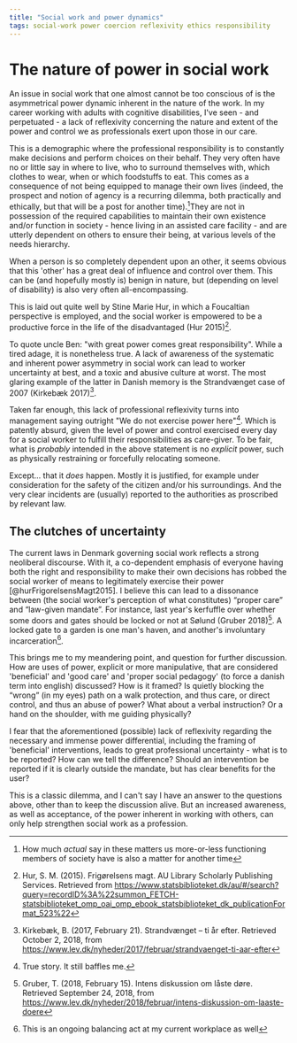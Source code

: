 ```yaml
---
title: "Social work and power dynamics"
tags: social-work power coercion reflexivity ethics responsibility
---
```


# The nature of power in social work

An issue in social work that one almost cannot be too conscious of is the asymmetrical power dynamic inherent in the nature of the work. In my career working with adults with cognitive disabilities, I've seen - and perpetuated - a lack of reflexivity concerning the nature and extent of the power and control we as professionals exert upon those in our care.

This is a demographic where the professional responsibility is to constantly
make decisions and perform choices on their behalf. They very often have no or
little say in where to live, who to surround themselves with, which clothes to
wear, when or which foodstuffs to eat. This comes as a consequence of not being
equipped to manage their own lives (indeed, the prospect and notion of agency is
a recurring dilemma, both practically and ethically, but that will be a post for
another time).[^agency]They are not in possession of the required capabilities
to maintain their own existence and/or function in society - hence living in an
assisted care facility - and are utterly dependent on others to ensure their
being, at various levels of the needs hierarchy.

When a person is so completely dependent upon an other, it seems obvious that
this 'other' has a great deal of influence and control over them. This can be
(and hopefully mostly is) benign in nature, but (depending on level of
disability) is also very often all-encompassing.

This is laid out quite well by Stine Marie Hur, in which a Foucaltian
perspective is employed, and the social worker is empowered to be a productive
force in the life of the disadvantaged (Hur 2015)[^hurFrigorelsensMagt2015].

To quote uncle Ben: "with great power comes great responsibility". While a tired
adage, it is nonetheless true. A lack of awareness of the systematic and
inherent power asymmetry in social work can lead to worker uncertainty at best,
and a toxic and abusive culture at worst. The most glaring example of the latter
in Danish memory is the Strandvænget case of 2007 (Kirkebæk
2017)[^kirkebaekStrandvaengetTiAr2017].

Taken far enough, this lack of professional reflexivity turns into management
saying outright "We do not exercise power here"[^truestory]. Which is patently
absurd, given the level of power and control exercised every day for a social
worker to fulfill their responsibilities as care-giver. To be fair, what is
*probably* intended in the above statement is no *explicit* power, such as
physically restraining or forcefully relocating someone.

Except... that it *does* happen. Mostly it is justified, for example under
consideration for the safety of the citizen and/or his surroundings. And the
very clear incidents are (usually) reported to the authorities as proscribed by
relevant law.

## The clutches of uncertainty

The current laws in Denmark governing social work reflects a strong neoliberal
discourse. With it, a co-dependent emphasis of everyone having both the right
and responsibility to make their own decisions has robbed the social worker of
means to legitimately exercise their power [@hurFrigorelsensMagt2015]. I believe
this can lead to a dissonance between (the social worker's perception of what
constitutes) “proper care” and “law-given mandate”. For instance, last year's
kerfuffle over whether some doors and gates should be locked or not at Sølund
(Gruber 2018)[^gruberIntensDiskussionOm2018]. A locked gate to a garden is one
man's haven, and another's involuntary incarceration[^lockedgates].

This brings me to my meandering point, and question for further discussion. How
are uses of power, explicit or more manipulative, that are considered
'beneficial' and 'good care' and 'proper social pedagogy' (to force a danish
term into english) discussed? How is it framed? Is quietly blocking the “wrong”
(in my eyes) path on a walk protection, and thus care, or direct control, and
thus an abuse of power? What about a verbal instruction? Or a hand on the
shoulder, with me guiding physically?

I fear that the aforementioned (possible) lack of reflexivity regarding the
necessary and immense power differential, including the framing of 'beneficial'
interventions, leads to great professional uncertainty - what is to be reported?
How can we tell the difference? Should an intervention be reported if it is
clearly outside the mandate, but has clear benefits for the user?

This is a classic dilemma, and I can't say I have an answer to the questions
above, other than to keep the discussion alive. But an increased awareness, as
well as acceptance, of the power inherent in working with others, can only help
strengthen social work as a profession. 

[^gruberIntensDiskussionOm2018]: Gruber, T. (2018, February 15). Intens diskussion om låste døre. Retrieved September 24, 2018, from https://www.lev.dk/nyheder/2018/februar/intens-diskussion-om-laaste-doere
[^kirkebaekStrandvaengetTiAr2017]: Kirkebæk, B. (2017, February 21). Strandvænget – ti år efter. Retrieved October 2, 2018, from https://www.lev.dk/nyheder/2017/februar/strandvaenget-ti-aar-efter
[^hurFrigorelsensMagt2015]: Hur, S. M. (2015). Frigørelsens magt. AU Library Scholarly Publishing Services. Retrieved from https://www.statsbiblioteket.dk/au/#/search?query=recordID%3A%22summon_FETCH-statsbiblioteket_omp_oai_omp_ebook_statsbiblioteket_dk_publicationFormat_523%22

[^lockedgates]: This is an ongoing balancing act at my current workplace as well
[^agency]: How much *actual* say in these matters us more-or-less functioning members of society have is also a matter for another time
[^truestory]: True story. It still baffles me.
